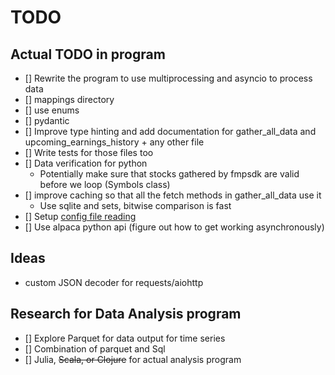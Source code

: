 # TODO

## Actual TODO in program
- [] Rewrite the program to use multiprocessing and asyncio to process data
- [] mappings directory
- [] use enums
- [] pydantic
- [] Improve type hinting and add documentation for gather_all_data and upcoming_earnings_history + any other file
- [] Write tests for those files too
- [] Data verification for python
  - Potentially make sure that stocks gathered by fmpsdk are valid before we loop (Symbols class)
- [] improve caching so that all the fetch methods in gather_all_data use it
  - Use sqlite and sets, bitwise comparison is fast
- [] Setup <ins>config file reading</ins>
- [] Use alpaca python api (figure out how to get working asynchronously)

## Ideas
- custom JSON decoder for requests/aiohttp

## Research for Data Analysis program
- [] Explore Parquet for data output for time series
- [] Combination of parquet and Sql
- [] Julia, ~~Scala, or Clojure~~ for actual analysis program
